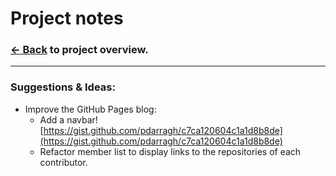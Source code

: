 # Project notes

### [<- Back](/index.md) to project overview.
---
### Suggestions & Ideas:

- Improve the GitHub Pages blog:
  - Add a navbar! [https://gist.github.com/pdarragh/c7ca120604c1a1d8b8de](https://gist.github.com/pdarragh/c7ca120604c1a1d8b8de)
  - Refactor member list to display links to the repositories of each contributor.